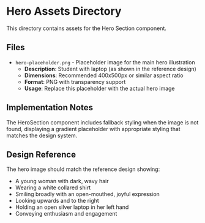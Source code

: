 # Hero Assets Directory

This directory contains assets for the Hero Section component.

## Files

- `hero-placeholder.png` - Placeholder image for the main hero illustration
  - **Description**: Student with laptop (as shown in the reference design)
  - **Dimensions**: Recommended 400x500px or similar aspect ratio
  - **Format**: PNG with transparency support
  - **Usage**: Replace this placeholder with the actual hero image

## Implementation Notes

The HeroSection component includes fallback styling when the image is not found, displaying a gradient placeholder with appropriate styling that matches the design system.

## Design Reference

The hero image should match the reference design showing:
- A young woman with dark, wavy hair
- Wearing a white collared shirt
- Smiling broadly with an open-mouthed, joyful expression
- Looking upwards and to the right
- Holding an open silver laptop in her left hand
- Conveying enthusiasm and engagement
